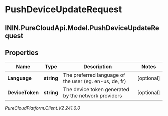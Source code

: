 # PushDeviceUpdateRequest

## ININ.PureCloudApi.Model.PushDeviceUpdateRequest

## Properties

|Name | Type | Description | Notes|
|------------ | ------------- | ------------- | -------------|
| **Language** | **string** | The preferred language of the user (eg. en-us, de, fr) | [optional] |
| **DeviceToken** | **string** | The device token generated by the network providers | [optional] |



_PureCloudPlatform.Client.V2 241.0.0_

